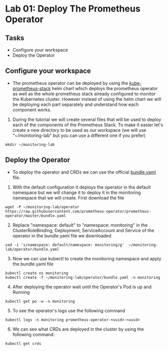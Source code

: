 # Lab 01: Deploy The Prometheus Operator

## Tasks

 - Configure your workspace
 - Deploy the Operator

## Configure your workspace

- The prometheus operator can be deployed by using the [kube-prometheus-stack](https://github.com/prometheus-community/helm-charts/tree/main/charts/kube-prometheus-stack) helm chart which deploys the prometheus operator as well as the whole prometheus stack already configured to monitor the Kubernetes cluster. However instead of using the helm chart we will be deploying each part separately and understand how each component works.

1. During the tutorial we will create several files that will be used to deploy each of the components of the Prometheus Stack. To make it easier let's create a new directory to be used as our workspace (we will use "~/monitoring-lab" but you can use a different one if you prefer)
  ```
  mkdir ~/monitoring-lab
  ```

## Deploy the Operator

- To deploy the operator and CRDs we can use the official [bundle.yaml](https://raw.githubusercontent.com/prometheus-operator/prometheus-operator/master/bundle.yaml) file.

1. With the default configuration it deploys the operator in the default namespace but we will change it to deploy it in the monitoring namespace that we will create. First download the file
```
wget -P ~/monitoring-lab/operator https://raw.githubusercontent.com/prometheus-operator/prometheus-operator/master/bundle.yaml
```

2. Replace "namespace: default" to "namespace: monitoring" in the ClusterRoleBinding, Deployment, ServiceAccount and Service of the operator in the bundle.yaml file we downloaded
```
sed -i 's/namespace: default/namespace: monitoring/g'  ~/monitoring-lab/operator/bundle.yaml
```

3. Now we can use kubectl to create the monitoring namespace and apply the bundle.yaml file
  ```
  kubectl create ns monitoring
  kubectl create -f ~/monitoring-lab/operator/bundle.yaml -n monitoring
  ```

4. After deploying the operator wait until the Operator's Pod is up and Running
  ```
  kubectl get po -w -n monitoring
  ```

5. To see the operator's logs use the following command
  ```
  kubectl logs -n monitoring prometheus-operator-<uuid>-<uuid>
  ```

6. We can see what CRDs are deployed in the cluster by using the following command:
  ```
  kubectl get crds
  ```
